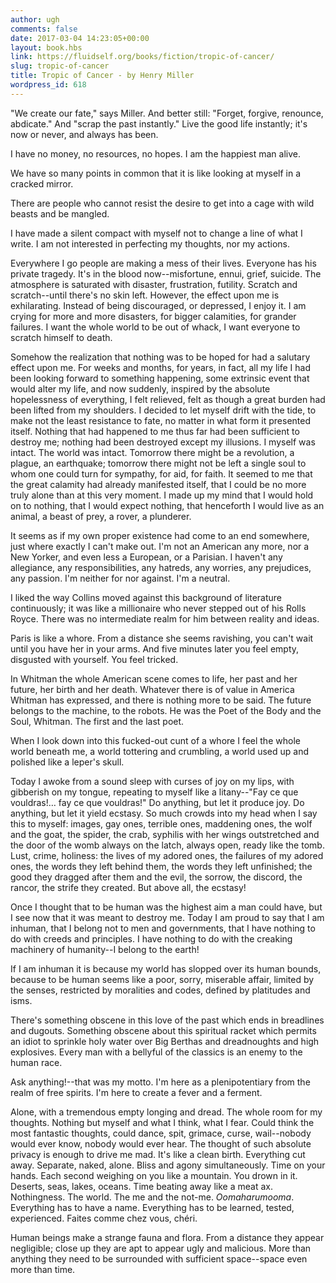 ```yaml
---
author: ugh
comments: false
date: 2017-03-04 14:23:05+00:00
layout: book.hbs
link: https://fluidself.org/books/fiction/tropic-of-cancer/
slug: tropic-of-cancer
title: Tropic of Cancer - by Henry Miller
wordpress_id: 618
---
```


"We create our fate," says Miller. And better still: "Forget, forgive, renounce, abdicate." And "scrap the past instantly." Live the good life instantly; it's now or never, and always has been.

I have no money, no resources, no hopes. I am the happiest man alive.

We have so many points in common that it is like looking at myself in a cracked mirror.

There are people who cannot resist the desire to get into a cage with wild beasts and be mangled.

I have made a silent compact with myself not to change a line of what I write. I am not interested in perfecting my thoughts, nor my actions.

Everywhere I go people are making a mess of their lives. Everyone has his private tragedy. It's in the blood now--misfortune, ennui, grief, suicide. The atmosphere is saturated with disaster, frustration, futility. Scratch and scratch--until there's no skin left. However, the effect upon me is exhilarating. Instead of being discouraged, or depressed, I enjoy it. I am crying for more and more disasters, for bigger calamities, for grander failures. I want the whole world to be out of whack, I want everyone to scratch himself to death.

Somehow the realization that nothing was to be hoped for had a salutary effect upon me. For weeks and months, for years, in fact, all my life I had been looking forward to something happening, some extrinsic event that would alter my life, and now suddenly, inspired by the absolute hopelessness of everything, I felt relieved, felt as though a great burden had been lifted from my shoulders. I decided to let myself drift with the tide, to make not the least resistance to fate, no matter in what form it presented itself. Nothing that had happened to me thus far had been sufficient to destroy me; nothing had been destroyed except my illusions. I myself was intact. The world was intact. Tomorrow there might be a revolution, a plague, an earthquake; tomorrow there might not be left a single soul to whom one could turn for sympathy, for aid, for faith. It seemed to me that the great calamity had already manifested itself, that I could be no more truly alone than at this very moment. I made up my mind that I would hold on to nothing, that I would expect nothing, that henceforth I would live as an animal, a beast of prey, a rover, a plunderer.

It seems as if my own proper existence had come to an end somewhere, just where exactly I can't make out. I'm not an American any more, nor a New Yorker, and even less a European, or a Parisian. I haven't any allegiance, any responsibilities, any hatreds, any worries, any prejudices, any passion. I'm neither for nor against. I'm a neutral.

I liked the way Collins moved against this background of literature continuously; it was like a millionaire who never stepped out of his Rolls Royce. There was no intermediate realm for him between reality and ideas.

Paris is like a whore. From a distance she seems ravishing, you can't wait until you have her in your arms. And five minutes later you feel empty, disgusted with yourself. You feel tricked.

In Whitman the whole American scene comes to life, her past and her future, her birth and her death. Whatever there is of value in America Whitman has expressed, and there is nothing more to be said. The future belongs to the machine, to the robots. He was the Poet of the Body and the Soul, Whitman. The first and the last poet.

When I look down into this fucked-out cunt of a whore I feel the whole world beneath me, a world tottering and crumbling, a world used up and polished like a leper's skull.

Today I awoke from a sound sleep with curses of joy on my lips, with gibberish on my tongue, repeating to myself like a litany--"Fay ce que vouldras!… fay ce que vouldras!" Do anything, but let it produce joy. Do anything, but let it yield ecstasy. So much crowds into my head when I say this to myself: images, gay ones, terrible ones, maddening ones, the wolf and the goat, the spider, the crab, syphilis with her wings outstretched and the door of the womb always on the latch, always open, ready like the tomb. Lust, crime, holiness: the lives of my adored ones, the failures of my adored ones, the words they left behind them, the words they left unfinished; the good they dragged after them and the evil, the sorrow, the discord, the rancor, the strife they created. But above all, the ecstasy!

Once I thought that to be human was the highest aim a man could have, but I see now that it was meant to destroy me. Today I am proud to say that I am inhuman, that I belong not to men and governments, that I have nothing to do with creeds and principles. I have nothing to do with the creaking machinery of humanity--I belong to the earth!

If I am inhuman it is because my world has slopped over its human bounds, because to be human seems like a poor, sorry, miserable affair, limited by the senses, restricted by moralities and codes, defined by platitudes and isms.

There's something obscene in this love of the past which ends in breadlines and dugouts. Something obscene about this spiritual racket which permits an idiot to sprinkle holy water over Big Berthas and dreadnoughts and high explosives. Every man with a bellyful of the classics is an enemy to the human race.

Ask anything!--that was my motto. I'm here as a plenipotentiary from the realm of free spirits. I'm here to create a fever and a ferment.

Alone, with a tremendous empty longing and dread. The whole room for my thoughts. Nothing but myself and what I think, what I fear. Could think the most fantastic thoughts, could dance, spit, grimace, curse, wail--nobody would ever know, nobody would ever hear. The thought of such absolute privacy is enough to drive me mad. It's like a clean birth. Everything cut away. Separate, naked, alone. Bliss and agony simultaneously. Time on your hands. Each second weighing on you like a mountain. You drown in it. Deserts, seas, lakes, oceans. Time beating away like a meat ax. Nothingness. The world. The me and the not-me. _Oomaharumooma_. Everything has to have a name. Everything has to be learned, tested, experienced. Faites comme chez vous, chéri.

Human beings make a strange fauna and flora. From a distance they appear negligible; close up they are apt to appear ugly and malicious. More than anything they need to be surrounded with sufficient space--space even more than time.
